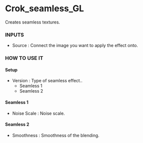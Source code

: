 # Crok_seamless_GL

Creates seamless textures.


### INPUTS
* Source : Connect the image you want to apply the effect onto.

### HOW TO USE IT

#### Setup

* Version : Type of seamless effect..
  - Seamless 1
  - Seamless 2

#### Seamless 1

* Noise Scale : Noise scale.

#### Seamless 2

* Smoothness : Smoothness of the blending.